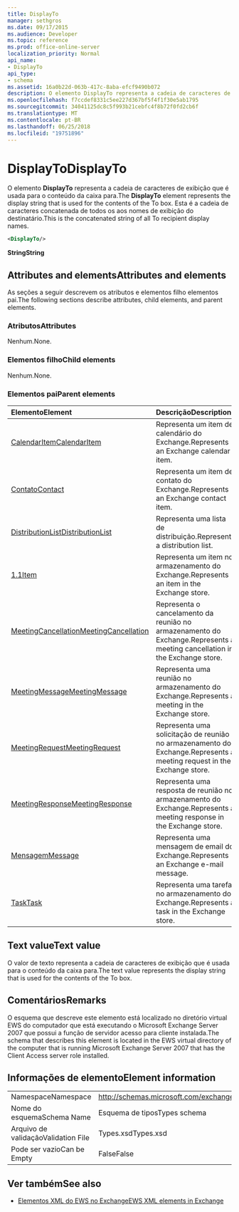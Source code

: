 ```yaml
---
title: DisplayTo
manager: sethgros
ms.date: 09/17/2015
ms.audience: Developer
ms.topic: reference
ms.prod: office-online-server
localization_priority: Normal
api_name:
- DisplayTo
api_type:
- schema
ms.assetid: 16a0b22d-063b-417c-8aba-efcf9490b072
description: O elemento DisplayTo representa a cadeia de caracteres de exibição que é usada para o conteúdo da caixa para. Esta é a cadeia de caracteres concatenada de todos os aos nomes de exibição do destinatário.
ms.openlocfilehash: f7ccdef8331c5ee227d367bf5f4f1f30e5ab1795
ms.sourcegitcommit: 34041125dc8c5f993b21cebfc4f8b72f0fd2cb6f
ms.translationtype: MT
ms.contentlocale: pt-BR
ms.lasthandoff: 06/25/2018
ms.locfileid: "19751896"
---
```

# <a name="displayto"></a><span data-ttu-id="54f9c-104">DisplayTo</span><span class="sxs-lookup"><span data-stu-id="54f9c-104">DisplayTo</span></span>

<span data-ttu-id="54f9c-105">O elemento **DisplayTo** representa a cadeia de caracteres de exibição que é usada para o conteúdo da caixa para.</span><span class="sxs-lookup"><span data-stu-id="54f9c-105">The **DisplayTo** element represents the display string that is used for the contents of the To box.</span></span> <span data-ttu-id="54f9c-106">Esta é a cadeia de caracteres concatenada de todos os aos nomes de exibição do destinatário.</span><span class="sxs-lookup"><span data-stu-id="54f9c-106">This is the concatenated string of all To recipient display names.</span></span> 
  
```xml
<DisplayTo/>
```

 <span data-ttu-id="54f9c-107">**String**</span><span class="sxs-lookup"><span data-stu-id="54f9c-107">**String**</span></span>
## <a name="attributes-and-elements"></a><span data-ttu-id="54f9c-108">Attributes and elements</span><span class="sxs-lookup"><span data-stu-id="54f9c-108">Attributes and elements</span></span>

<span data-ttu-id="54f9c-109">As seções a seguir descrevem os atributos e elementos filho elementos pai.</span><span class="sxs-lookup"><span data-stu-id="54f9c-109">The following sections describe attributes, child elements, and parent elements.</span></span>
  
### <a name="attributes"></a><span data-ttu-id="54f9c-110">Atributos</span><span class="sxs-lookup"><span data-stu-id="54f9c-110">Attributes</span></span>

<span data-ttu-id="54f9c-111">Nenhum.</span><span class="sxs-lookup"><span data-stu-id="54f9c-111">None.</span></span>
  
### <a name="child-elements"></a><span data-ttu-id="54f9c-112">Elementos filho</span><span class="sxs-lookup"><span data-stu-id="54f9c-112">Child elements</span></span>

<span data-ttu-id="54f9c-113">Nenhum.</span><span class="sxs-lookup"><span data-stu-id="54f9c-113">None.</span></span>
  
### <a name="parent-elements"></a><span data-ttu-id="54f9c-114">Elementos pai</span><span class="sxs-lookup"><span data-stu-id="54f9c-114">Parent elements</span></span>

|<span data-ttu-id="54f9c-115">**Elemento**</span><span class="sxs-lookup"><span data-stu-id="54f9c-115">**Element**</span></span>|<span data-ttu-id="54f9c-116">**Descrição**</span><span class="sxs-lookup"><span data-stu-id="54f9c-116">**Description**</span></span>|
|:-----|:-----|
|[<span data-ttu-id="54f9c-117">CalendarItem</span><span class="sxs-lookup"><span data-stu-id="54f9c-117">CalendarItem</span></span>](calendaritem.md) <br/> |<span data-ttu-id="54f9c-118">Representa um item de calendário do Exchange.</span><span class="sxs-lookup"><span data-stu-id="54f9c-118">Represents an Exchange calendar item.</span></span>  <br/> |
|[<span data-ttu-id="54f9c-119">Contato</span><span class="sxs-lookup"><span data-stu-id="54f9c-119">Contact</span></span>](contact.md) <br/> |<span data-ttu-id="54f9c-120">Representa um item de contato do Exchange.</span><span class="sxs-lookup"><span data-stu-id="54f9c-120">Represents an Exchange contact item.</span></span>  <br/> |
|[<span data-ttu-id="54f9c-121">DistributionList</span><span class="sxs-lookup"><span data-stu-id="54f9c-121">DistributionList</span></span>](distributionlist.md) <br/> |<span data-ttu-id="54f9c-122">Representa uma lista de distribuição.</span><span class="sxs-lookup"><span data-stu-id="54f9c-122">Represents a distribution list.</span></span>  <br/> |
|[<span data-ttu-id="54f9c-123">1.1</span><span class="sxs-lookup"><span data-stu-id="54f9c-123">Item</span></span>](item.md) <br/> |<span data-ttu-id="54f9c-124">Representa um item no armazenamento do Exchange.</span><span class="sxs-lookup"><span data-stu-id="54f9c-124">Represents an item in the Exchange store.</span></span>  <br/> |
|[<span data-ttu-id="54f9c-125">MeetingCancellation</span><span class="sxs-lookup"><span data-stu-id="54f9c-125">MeetingCancellation</span></span>](meetingcancellation.md) <br/> |<span data-ttu-id="54f9c-126">Representa o cancelamento da reunião no armazenamento do Exchange.</span><span class="sxs-lookup"><span data-stu-id="54f9c-126">Represents a meeting cancellation in the Exchange store.</span></span>  <br/> |
|[<span data-ttu-id="54f9c-127">MeetingMessage</span><span class="sxs-lookup"><span data-stu-id="54f9c-127">MeetingMessage</span></span>](meetingmessage.md) <br/> |<span data-ttu-id="54f9c-128">Representa uma reunião no armazenamento do Exchange.</span><span class="sxs-lookup"><span data-stu-id="54f9c-128">Represents a meeting in the Exchange store.</span></span>  <br/> |
|[<span data-ttu-id="54f9c-129">MeetingRequest</span><span class="sxs-lookup"><span data-stu-id="54f9c-129">MeetingRequest</span></span>](meetingrequest.md) <br/> |<span data-ttu-id="54f9c-130">Representa uma solicitação de reunião no armazenamento do Exchange.</span><span class="sxs-lookup"><span data-stu-id="54f9c-130">Represents a meeting request in the Exchange store.</span></span>  <br/> |
|[<span data-ttu-id="54f9c-131">MeetingResponse</span><span class="sxs-lookup"><span data-stu-id="54f9c-131">MeetingResponse</span></span>](meetingresponse.md) <br/> |<span data-ttu-id="54f9c-132">Representa uma resposta de reunião no armazenamento do Exchange.</span><span class="sxs-lookup"><span data-stu-id="54f9c-132">Represents a meeting response in the Exchange store.</span></span>  <br/> |
|[<span data-ttu-id="54f9c-133">Mensagem</span><span class="sxs-lookup"><span data-stu-id="54f9c-133">Message</span></span>](message-ex15websvcsotherref.md) <br/> |<span data-ttu-id="54f9c-134">Representa uma mensagem de email do Exchange.</span><span class="sxs-lookup"><span data-stu-id="54f9c-134">Represents an Exchange e-mail message.</span></span>  <br/> |
|[<span data-ttu-id="54f9c-135">Task</span><span class="sxs-lookup"><span data-stu-id="54f9c-135">Task</span></span>](task.md) <br/> |<span data-ttu-id="54f9c-136">Representa uma tarefa no armazenamento do Exchange.</span><span class="sxs-lookup"><span data-stu-id="54f9c-136">Represents a task in the Exchange store.</span></span>  <br/> |
   
## <a name="text-value"></a><span data-ttu-id="54f9c-137">Text value</span><span class="sxs-lookup"><span data-stu-id="54f9c-137">Text value</span></span>

<span data-ttu-id="54f9c-138">O valor de texto representa a cadeia de caracteres de exibição que é usada para o conteúdo da caixa para.</span><span class="sxs-lookup"><span data-stu-id="54f9c-138">The text value represents the display string that is used for the contents of the To box.</span></span>
  
## <a name="remarks"></a><span data-ttu-id="54f9c-139">Comentários</span><span class="sxs-lookup"><span data-stu-id="54f9c-139">Remarks</span></span>

<span data-ttu-id="54f9c-140">O esquema que descreve este elemento está localizado no diretório virtual EWS do computador que está executando o Microsoft Exchange Server 2007 que possui a função de servidor acesso para cliente instalada.</span><span class="sxs-lookup"><span data-stu-id="54f9c-140">The schema that describes this element is located in the EWS virtual directory of the computer that is running Microsoft Exchange Server 2007 that has the Client Access server role installed.</span></span>
  
## <a name="element-information"></a><span data-ttu-id="54f9c-141">Informações de elemento</span><span class="sxs-lookup"><span data-stu-id="54f9c-141">Element information</span></span>

|||
|:-----|:-----|
|<span data-ttu-id="54f9c-142">Namespace</span><span class="sxs-lookup"><span data-stu-id="54f9c-142">Namespace</span></span>  <br/> |http://schemas.microsoft.com/exchange/services/2006/types  <br/> |
|<span data-ttu-id="54f9c-143">Nome do esquema</span><span class="sxs-lookup"><span data-stu-id="54f9c-143">Schema Name</span></span>  <br/> |<span data-ttu-id="54f9c-144">Esquema de tipos</span><span class="sxs-lookup"><span data-stu-id="54f9c-144">Types schema</span></span>  <br/> |
|<span data-ttu-id="54f9c-145">Arquivo de validação</span><span class="sxs-lookup"><span data-stu-id="54f9c-145">Validation File</span></span>  <br/> |<span data-ttu-id="54f9c-146">Types.xsd</span><span class="sxs-lookup"><span data-stu-id="54f9c-146">Types.xsd</span></span>  <br/> |
|<span data-ttu-id="54f9c-147">Pode ser vazio</span><span class="sxs-lookup"><span data-stu-id="54f9c-147">Can be Empty</span></span>  <br/> |<span data-ttu-id="54f9c-148">False</span><span class="sxs-lookup"><span data-stu-id="54f9c-148">False</span></span>  <br/> |
   
## <a name="see-also"></a><span data-ttu-id="54f9c-149">Ver também</span><span class="sxs-lookup"><span data-stu-id="54f9c-149">See also</span></span>

- [<span data-ttu-id="54f9c-150">Elementos XML do EWS no Exchange</span><span class="sxs-lookup"><span data-stu-id="54f9c-150">EWS XML elements in Exchange</span></span>](ews-xml-elements-in-exchange.md)

